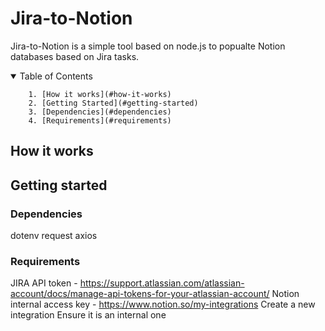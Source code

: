 # Jira-to-Notion

Jira-to-Notion is a simple tool based on node.js to popualte Notion databases based on Jira tasks.

<details open>
    <summary>Table of Contents</summary>
    
        1. [How it works](#how-it-works)
        2. [Getting Started](#getting-started)
        3. [Dependencies](#dependencies)
        4. [Requirements](#requirements)

</details>

## How it works

## Getting started

### Dependencies

dotenv
request
axios

### Requirements

JIRA API token - https://support.atlassian.com/atlassian-account/docs/manage-api-tokens-for-your-atlassian-account/
Notion internal access key - https://www.notion.so/my-integrations
    Create a new integration
    Ensure it is an internal one